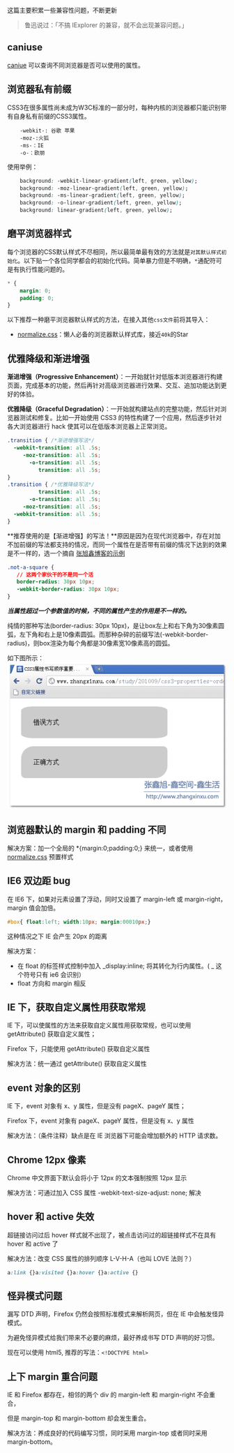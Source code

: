 这篇主要积累一些兼容性问题，不断更新



> 鲁迅说过：「不搞 IExplorer 的兼容，就不会出现兼容问题。」

## caniuse

[caniue](https://caniuse.com/) 可以查询不同浏览器是否可以使用的属性。

## 浏览器私有前缀

CSS3在很多属性尚未成为W3C标准的一部分时，每种内核的浏览器都只能识别带有自身私有前缀的CSS3属性。

```
    -webkit-: 谷歌 苹果
    -moz-:火狐
    -ms-：IE
    -o-：欧朋
```

使用举例：

```css
    background: -webkit-linear-gradient(left, green, yellow);
    background: -moz-linear-gradient(left, green, yellow);
    background: -ms-linear-gradient(left, green, yellow);
    background: -o-linear-gradient(left, green, yellow);
    background: linear-gradient(left, green, yellow);
```

## 磨平浏览器样式

每个浏览器的CSS默认样式不尽相同，所以最简单最有效的方法就是`对其默认样式初始化`。以下贴一个各位同学都会的初始化代码。简单暴力但是不明确，`*`通配符可是有执行性能问题的。

```css
* {
    margin: 0;
    padding: 0;
}
```

以下推荐一种磨平浏览器默认样式的方法，在接入其他`css文件`前将其导入：

- [normalize.css](https://github.com/necolas/normalize.css)：懒人必备的浏览器默认样式库，接近`40k`的Star

## 优雅降级和渐进增强

**渐进增强（Progressive Enhancement）**：一开始就针对低版本浏览器进行构建页面，完成基本的功能，然后再针对高级浏览器进行效果、交互、追加功能达到更好的体验。

**优雅降级（Graceful Degradation）**：一开始就构建站点的完整功能，然后针对浏览器测试和修复。比如一开始使用 CSS3 的特性构建了一个应用，然后逐步针对各大浏览器进行 hack 使其可以在低版本浏览器上正常浏览。

```css
.transition { /*渐进增强写法*/
  -webkit-transition: all .5s;
     -moz-transition: all .5s;
       -o-transition: all .5s;
          transition: all .5s;
}
.transition { /*优雅降级写法*/
          transition: all .5s;
       -o-transition: all .5s;
     -moz-transition: all .5s;
  -webkit-transition: all .5s;
}
```

**推荐使用的是【渐进增强】的写法！**原因是因为在现代浏览器中，存在对加不加前缀的写法都支持的情况，而同一个属性在是否带有前缀的情况下达到的效果是不一样的，选一个摘自 [张旭鑫博客的示例](https://www.zhangxinxu.com/wordpress/2010/09/%E9%9C%80%E8%AD%A6%E6%83%95css3%E5%B1%9E%E6%80%A7%E7%9A%84%E4%B9%A6%E5%86%99%E9%A1%BA%E5%BA%8F/)

```css
.not-a-square {
   // 这两个家伙干的不是同一个活 
   border-radius: 30px 10px;
   -webkit-border-radius: 30px 10px;
}
```

***当属性超过一个参数值的时候，不同的属性产生的作用是不一样的。***

纯情的那种写法(border-radius: 30px 10px)，是让box左上和右下角为30像素圆弧，左下角和右上是10像素圆弧。而那种杂碎的前缀写法(-webkit-border-radius)，则box渲染为每个角都是30像素宽10像素高的圆弧。

如下图所示：
![不同CSS3属性的不同表现 张鑫旭-鑫空间-鑫生活](./pic/019.png)

## 浏览器默认的 margin 和 padding 不同

解决方案：加一个全局的 *{margin:0;padding:0;} 来统一，或者使用 [normalize.css](https://github.com/necolas/normalize.css) 预置样式

## IE6 双边距 bug

在 IE6 下，如果对元素设置了浮动，同时又设置了 margin-left 或 margin-right，margin 值会加倍。

```css
#box{ float:left; width:10px; margin:00010px;}
```

这种情况之下 IE 会产生 20px 的距离

解决方案：

- 在 float 的标签样式控制中加入 _display:inline; 将其转化为行内属性。( _ 这个符号只有 ie6 会识别）
- float 方向和 margin 相反

## IE 下，获取自定义属性用获取常规

IE 下，可以使属性的方法来获取自定义属性用获取常规，也可以使用 getAttribute() 获取自定义属性；

Firefox 下，只能使用 getAttribute() 获取自定义属性

解决方法：统一通过 getAttribute() 获取自定义属性

## event 对象的区别

IE 下，event 对象有 x、y 属性，但是没有 pageX、pageY 属性；

Firefox 下，event 对象有 pageX、pageY 属性，但是没有 x、y 属性

解决方法：（条件注释）缺点是在 IE 浏览器下可能会增加额外的 HTTP 请求数。

## Chrome 12px 像素

Chrome 中文界面下默认会将小于 12px 的文本强制按照 12px 显示

解决方法：可通过加入 CSS 属性 -webkit-text-size-adjust: none; 解决

## hover 和 active 失效

超链接访问过后 hover 样式就不出现了，被点击访问过的超链接样式不在具有 hover 和 active 了

解决方法：改变 CSS 属性的排列顺序 L-V-H-A（也叫 LOVE 法则？）

```css
a:link {}a:visited {}a:hover {}a:active {}
```

## 怪异模式问题

漏写 DTD 声明，Firefox 仍然会按照标准模式来解析网页，但在 IE 中会触发怪异模式。

为避免怪异模式给我们带来不必要的麻烦，最好养成书写 DTD 声明的好习惯。

现在可以使用 html5, 推荐的写法：`<!DOCTYPE html>`

## 上下 margin 重合问题

IE 和 Firefox 都存在，相邻的两个 div 的 margin-left 和 margin-right 不会重合，

但是 margin-top 和 margin-bottom 却会发生重合。

解决方法：养成良好的代码编写习惯，同时采用 margin-top 或者同时采用 margin-bottom。